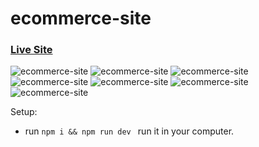 # ecommerce-site

### [Live Site]()

![ecommerce-site](https://i.postimg.cc/J7bpYZrh/Screenshot-2023-03-28-154133.png)
![ecommerce-site](https://i.postimg.cc/ZKwFXL1J/Screenshot-2023-03-28-154152.png)
![ecommerce-site](https://i.postimg.cc/5N4SPrKP/Screenshot-2023-03-28-154330.png)
![ecommerce-site](https://i.postimg.cc/g25y22z5/Screenshot-2023-03-28-154358.png)
![ecommerce-site](https://i.postimg.cc/4xnbG9gV/Screenshot-2023-03-28-154414.png)
![ecommerce-site](https://i.postimg.cc/MZbYmw5M/Screenshot-2023-03-28-154447.png)
![ecommerce-site](https://i.postimg.cc/wMVcq5Mc/Screenshot-2023-03-28-154546.png)



Setup: 
- run ```npm i && npm run dev ``` run it in your computer.


